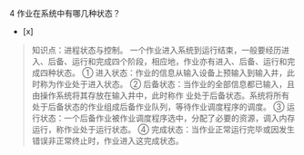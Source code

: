 4
作业在系统中有哪几种状态？
- [x]  

> 知识点：进程状态与控制。
> 一个作业进入系统到运行结束，一般要经历进入、后备、运行和完成四个阶段，相应地，作业亦有进入、后备、运行和完成四种状态。 ①
> 进入状态：作业的信息从输入设备上预输入到输入井，此时称为作业处于进入状态。 ② 后备状态：当作业的全部信息都已输入，且由操作系统将其存放在输入井中，此时称作
> 业处于后备状态。系统将所有处于后备状态的作业组成后备作业队列，等待作业调度程序的调度。 ③
> 运行状态：一个后备作业被作业调度程序选中，分配了必要的资源，调入内存运行，称作业处于运行状态。 ④
> 完成状态：当作业正常运行完毕或因发生错误非正常终止时，作业进入这完成状态。
